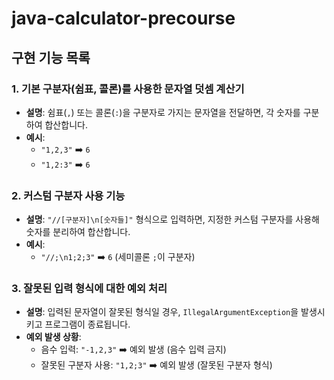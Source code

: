 # java-calculator-precourse

## 구현 기능 목록

### 1. 기본 구분자(쉼표, 콜론)를 사용한 문자열 덧셈 계산기
- **설명**: 쉼표(`,`) 또는 콜론(`:`)을 구분자로 가지는 문자열을 전달하면, 각 숫자를 구분하여 합산합니다.
- **예시**:
  - `"1,2,3"` ➡️ `6`
  - `"1,2:3"` ➡️ `6`

### 2. 커스텀 구분자 사용 기능
- **설명**: `"//[구분자]\n[숫자들]"` 형식으로 입력하면, 지정한 커스텀 구분자를 사용해 숫자를 분리하여 합산합니다.
- **예시**:
  - `"//;\n1;2;3"` ➡️ `6` (세미콜론 `;`이 구분자)

### 3. 잘못된 입력 형식에 대한 예외 처리
- **설명**: 입력된 문자열이 잘못된 형식일 경우, `IllegalArgumentException`을 발생시키고 프로그램이 종료됩니다.
- **예외 발생 상황**:
  - 음수 입력: `"-1,2,3"` ➡️ 예외 발생 (음수 입력 금지)
  - 잘못된 구분자 사용: `"1,2;3"` ➡️ 예외 발생 (잘못된 구분자 형식)
